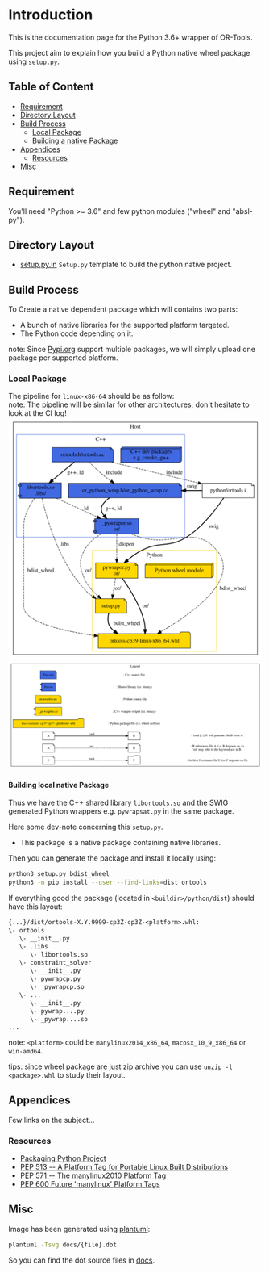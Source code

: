 # Introduction

This is the documentation page for the Python 3.6+ wrapper of OR-Tools.

This project aim to explain how you build a Python native wheel package using
[`setup.py`](https://packaging.python.org/tutorials/packaging-projects/).

## Table of Content

* [Requirement](#requirement)
* [Directory Layout](#directory-layout)
* [Build Process](#build-process)
  * [Local Package](#local-package)
  * [Building a native Package](#building-local-native-package)
* [Appendices](#appendices)
  * [Resources](#resources)
* [Misc](#misc)

## Requirement

You'll need "Python >= 3.6" and few python modules ("wheel" and "absl-py").

## Directory Layout

* [setup.py.in](setup.py.in) `Setup.py` template to build the python native
  project.

## Build Process

To Create a native dependent package which will contains two parts:

* A bunch of native libraries for the supported platform targeted.
* The Python code depending on it.

note: Since [Pypi.org](https://pypi.org/) support multiple packages, we will
simply upload one package per supported platform.

### Local Package

The pipeline for `linux-x86-64` should be as follow: \
note: The pipeline will be similar for other architectures, don't hesitate to
look at the CI log! ![Local Pipeline](docs/local_pipeline.svg)
![Legend](docs/legend.svg)

#### Building local native Package

Thus we have the C++ shared library `libortools.so` and the SWIG generated
Python wrappers e.g. `pywrapsat.py` in the same package.

Here some dev-note concerning this `setup.py`.

* This package is a native package containing native libraries.

Then you can generate the package and install it locally using:

```bash
python3 setup.py bdist_wheel
python3 -m pip install --user --find-links=dist ortools
```

If everything good the package (located in `<buildir>/python/dist`) should have
this layout:

```
{...}/dist/ortools-X.Y.9999-cp3Z-cp3Z-<platform>.whl:
\- ortools
   \- __init__.py
   \- .libs
      \- libortools.so
   \- constraint_solver
      \- __init__.py
      \- pywrapcp.py
      \- _pywrapcp.so
   \- ...
      \- __init__.py
      \- pywrap....py
      \- _pywrap....so
...
```
note: `<platform>` could be `manylinux2014_x86_64`, `macosx_10_9_x86_64` or `win-amd64`.

tips: since wheel package are just zip archive you can use `unzip -l <package>.whl`
to study their layout.

## Appendices

Few links on the subject...

### Resources

* [Packaging Python Project](https://packaging.python.org/tutorials/packaging-projects/)
* [PEP 513 -- A Platform Tag for Portable Linux Built Distributions](https://www.python.org/dev/peps/pep-0513/)
* [PEP 571 -- The manylinux2010 Platform Tag](https://www.python.org/dev/peps/pep-0571/)
* [PEP 600  Future 'manylinux' Platform Tags](https://www.python.org/dev/peps/pep-0600/)

## Misc

Image has been generated using [plantuml](http://plantuml.com/):

```bash
plantuml -Tsvg docs/{file}.dot
```
So you can find the dot source files in [docs](docs).
